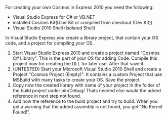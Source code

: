 ﻿ For creating your own Cosmos in Express 2010 you need the following:

  * Visual Studio Express for C# or VB.NET
  * installed Cosmos Kit(User Kit or compiled from checkout (Dev Kit))
  * Visual Studio 2010 Shell (Isolated Shell)

In Visual Studio Express you create a library project, that contain your OS
code, and a project for compiling your OS.

  1. Start Visual Studio Express 2010 and create a project named "Cosmos C# Library". This is the part of your OS for adding Code. Compile this project now for creating the DLL for later use. After that save it.
  2. (UNTESTED) Start your Microsoft Visual Studio 2010 Shell and create a Project "Cosmos Project (Empty)". It contains a custom Project that use MSBuild with many tasks to create your OS. Save the project.
  3. Copy now the created library with name of your project in the folder of the build project under bin/Debug/ Thats needed else would the added reference in next step not found.
  4. Add now the reference to the build project and try to build. When you get a warning that the added assembly is not found, you get "No Kernel Found!".

